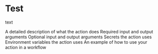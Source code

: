 # Test

text

A detailed description of what the action does
Required input and output arguments
Optional input and output arguments
Secrets the action uses
Environment variables the action uses
An example of how to use your action in a workflow